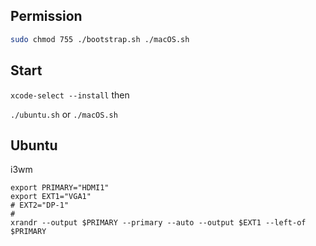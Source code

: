 ## Permission

```sh
sudo chmod 755 ./bootstrap.sh ./macOS.sh
```

## Start

`xcode-select --install` then

`./ubuntu.sh` or `./macOS.sh`


## Ubuntu

i3wm 

```shell
export PRIMARY="HDMI1"
export EXT1="VGA1"
# EXT2="DP-1"
#
xrandr --output $PRIMARY --primary --auto --output $EXT1 --left-of $PRIMARY
```
